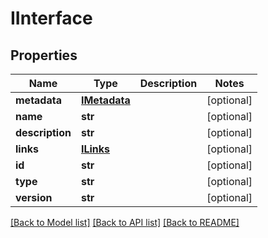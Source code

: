 # IInterface

## Properties
Name | Type | Description | Notes
------------ | ------------- | ------------- | -------------
**metadata** | [**IMetadata**](IMetadata.md) |  | [optional] 
**name** | **str** |  | [optional] 
**description** | **str** |  | [optional] 
**links** | [**ILinks**](ILinks.md) |  | [optional] 
**id** | **str** |  | [optional] 
**type** | **str** |  | [optional] 
**version** | **str** |  | [optional] 

[[Back to Model list]](../README.md#documentation-for-models) [[Back to API list]](../README.md#documentation-for-api-endpoints) [[Back to README]](../README.md)


